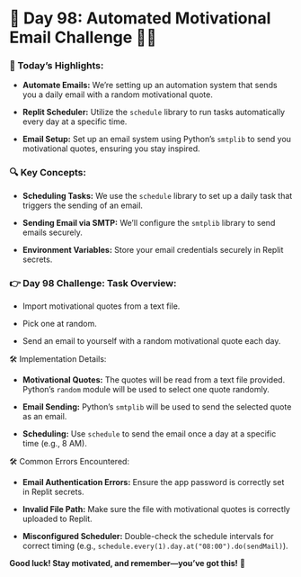# 🌟 Day 98: Automated Motivational Email Challenge 💪📧

### 🎊 Today’s Highlights:

* **Automate Emails:** We’re setting up an automation system that sends you a daily email with a random motivational quote.

* **Replit Scheduler:** Utilize the ```schedule``` library to run tasks automatically every day at a specific time.

* **Email Setup:** Set up an email system using Python’s ```smtplib``` to send you motivational quotes, ensuring you stay inspired.

### 🔍 Key Concepts:

* **Scheduling Tasks:** We use the ```schedule``` library to set up a daily task that triggers the sending of an email.

* **Sending Email via SMTP:** We’ll configure the ```smtplib``` library to send emails securely.

* **Environment Variables:** Store your email credentials securely in Replit secrets.

### 👉 Day 98 Challenge: Task Overview:

  * Import motivational quotes from a text file.
    
  * Pick one at random.
    
  * Send an email to yourself with a random motivational quote each day.
    
🛠️ Implementation Details:

* **Motivational Quotes:** The quotes will be read from a text file provided. Python’s ```random``` module will be used to select one quote randomly.

* **Email Sending:** Python’s ```smtplib``` will be used to send the selected quote as an email.

* **Scheduling:** Use ```schedule``` to send the email once a day at a specific time (e.g., 8 AM).

🛠️ Common Errors Encountered:

* **Email Authentication Errors:** Ensure the app password is correctly set in Replit secrets.

* **Invalid File Path:** Make sure the file with motivational quotes is correctly uploaded to Replit.

* **Misconfigured Scheduler:** Double-check the schedule intervals for correct timing (e.g., ```schedule.every(1).day.at("08:00").do(sendMail)```).

**Good luck! Stay motivated, and remember—you’ve got this!** 💫
